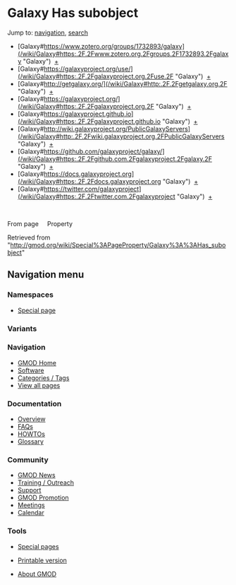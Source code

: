 









<span id="top"></span>







# <span dir="auto">Galaxy Has subobject</span>









Jump to: [navigation](#mw-navigation), [search](#p-search)





  

- [Galaxy#https://www.zotero.org/groups/1732893/galaxy](/wiki/Galaxy#https:.2F.2Fwww.zotero.org.2Fgroups.2F1732893.2Fgalaxy "Galaxy")
   <span class="smwbrowse">[+](/wiki/Special%3ABrowse/Galaxy-23https%3A-2F-2Fwww.zotero.org-2Fgroups-2F1732893-2Fgalaxy "Special%3ABrowse/Galaxy-23https%3A-2F-2Fwww.zotero.org-2Fgroups-2F1732893-2Fgalaxy")</span>
- [Galaxy#https://galaxyproject.org/use/](/wiki/Galaxy#https:.2F.2Fgalaxyproject.org.2Fuse.2F "Galaxy")
   <span class="smwbrowse">[+](/wiki/Special%3ABrowse/Galaxy-23https%3A-2F-2Fgalaxyproject.org-2Fuse-2F "Special%3ABrowse/Galaxy-23https%3A-2F-2Fgalaxyproject.org-2Fuse-2F")</span>
- [Galaxy#http://getgalaxy.org/](/wiki/Galaxy#http:.2F.2Fgetgalaxy.org.2F "Galaxy")
   <span class="smwbrowse">[+](/wiki/Special%3ABrowse/Galaxy-23http%3A-2F-2Fgetgalaxy.org-2F "Special%3ABrowse/Galaxy-23http%3A-2F-2Fgetgalaxy.org-2F")</span>
- [Galaxy#https://galaxyproject.org/](/wiki/Galaxy#https:.2F.2Fgalaxyproject.org.2F "Galaxy")
   <span class="smwbrowse">[+](/wiki/Special%3ABrowse/Galaxy-23https%3A-2F-2Fgalaxyproject.org-2F "Special%3ABrowse/Galaxy-23https%3A-2F-2Fgalaxyproject.org-2F")</span>
- [Galaxy#https://galaxyproject.github.io](/wiki/Galaxy#https:.2F.2Fgalaxyproject.github.io "Galaxy")
   <span class="smwbrowse">[+](/wiki/Special%3ABrowse/Galaxy-23https%3A-2F-2Fgalaxyproject.github.io "Special%3ABrowse/Galaxy-23https%3A-2F-2Fgalaxyproject.github.io")</span>
- [Galaxy#http://wiki.galaxyproject.org/PublicGalaxyServers](/wiki/Galaxy#http:.2F.2Fwiki.galaxyproject.org.2FPublicGalaxyServers "Galaxy")
   <span class="smwbrowse">[+](/wiki/Special%3ABrowse/Galaxy-23http%3A-2F-2Fwiki.galaxyproject.org-2FPublicGalaxyServers "Special%3ABrowse/Galaxy-23http%3A-2F-2Fwiki.galaxyproject.org-2FPublicGalaxyServers")</span>
- [Galaxy#https://github.com/galaxyproject/galaxy/](/wiki/Galaxy#https:.2F.2Fgithub.com.2Fgalaxyproject.2Fgalaxy.2F "Galaxy")
   <span class="smwbrowse">[+](/wiki/Special%3ABrowse/Galaxy-23https%3A-2F-2Fgithub.com-2Fgalaxyproject-2Fgalaxy-2F "Special%3ABrowse/Galaxy-23https%3A-2F-2Fgithub.com-2Fgalaxyproject-2Fgalaxy-2F")</span>
- [Galaxy#https://docs.galaxyproject.org](/wiki/Galaxy#https:.2F.2Fdocs.galaxyproject.org "Galaxy")
   <span class="smwbrowse">[+](/wiki/Special%3ABrowse/Galaxy-23https%3A-2F-2Fdocs.galaxyproject.org "Special%3ABrowse/Galaxy-23https%3A-2F-2Fdocs.galaxyproject.org")</span>
- [Galaxy#https://twitter.com/galaxyproject](/wiki/Galaxy#https:.2F.2Ftwitter.com.2Fgalaxyproject "Galaxy")
   <span class="smwbrowse">[+](/wiki/Special%3ABrowse/Galaxy-23https%3A-2F-2Ftwitter.com-2Fgalaxyproject "Special%3ABrowse/Galaxy-23https%3A-2F-2Ftwitter.com-2Fgalaxyproject")</span>

 

From page     Property





Retrieved from
"<http://gmod.org/wiki/Special%3APageProperty/Galaxy%3A%3AHas_subobject>"

















## Navigation menu









### Namespaces

- <span id="ca-nstab-special">[Special
  page](/wiki/Special%3APageProperty/Galaxy%3A%3AHas_subobject "This is a special page, you cannot edit the page itself")</span>





### 

### Variants[](#)



























<a href="/wiki/Main_Page"
style="background-image: url(http://gmod.org/images/GMOD-cogs.png);"
title="Visit the main page"></a>





### Navigation



- <span id="n-GMOD-Home">[GMOD Home](/wiki/Main_Page)</span>
- <span id="n-Software">[Software](/wiki/GMOD_Components)</span>
- <span id="n-Categories-.2F-Tags">[Categories /
  Tags](/wiki/Categories)</span>
- <span id="n-View-all-pages">[View all
  pages](/wiki/Special:AllPages)</span>







### Documentation



- <span id="n-Overview">[Overview](/wiki/Overview)</span>
- <span id="n-FAQs">[FAQs](/wiki/Category%3AFAQ)</span>
- <span id="n-HOWTOs">[HOWTOs](/wiki/Category%3AHOWTO)</span>
- <span id="n-Glossary">[Glossary](/wiki/Glossary)</span>







### Community



- <span id="n-GMOD-News">[GMOD News](/wiki/GMOD_News)</span>
- <span id="n-Training-.2F-Outreach">[Training /
  Outreach](/wiki/Training_and_Outreach)</span>
- <span id="n-Support">[Support](/wiki/Support)</span>
- <span id="n-GMOD-Promotion">[GMOD
  Promotion](/wiki/GMOD_Promotion)</span>
- <span id="n-Meetings">[Meetings](/wiki/Meetings)</span>
- <span id="n-Calendar">[Calendar](/wiki/Calendar)</span>







### Tools



- <span id="t-specialpages"><a href="/wiki/Special%3ASpecialPages" accesskey="q"
  title="A list of all special pages [q]">Special pages</a></span>
- <span id="t-print"><a
  href="/mediawiki/index.php?title=Special%3APageProperty/Galaxy%3A%3AHas_subobject&amp;printable=yes"
  rel="alternate" accesskey="p"
  title="Printable version of this page [p]">Printable version</a></span>











- <span id="footer-places-about">[About
  GMOD](/wiki/GMOD%3AAbout "GMOD%3AAbout")</span>

<!-- -->







